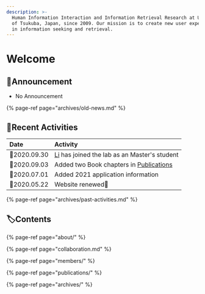 ```yaml
---
description: >-
  Human Information Interaction and Information Retrieval Research at University
  of Tsukuba, Japan, since 2009. Our mission is to create new user experiences
  in information seeking and retrieval.
---
```


# Welcome

## 📢Announcement

* No Announcement

{% page-ref page="archives/old-news.md" %}

## 🐾Recent Activities

| Date | Activity |
| :--- | :--- |
| 📆2020.09.30 | [Li](https://docs.joholab.com/lab/v/en/members) has joined the lab as an Master's student |
| 📆2020.09.03 | Added two Book chapters in [Publications](publications/) |
| 📆2020.07.01 | Added 2021 application information |
| 📆2020.05.22 | Website renewed🎊  |

{% page-ref page="archives/past-activities.md" %}

## 🏷Contents

{% page-ref page="about/" %}

{% page-ref page="collaboration.md" %}

{% page-ref page="members/" %}

{% page-ref page="publications/" %}

{% page-ref page="archives/" %}



